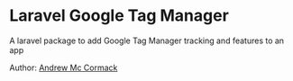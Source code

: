 # Laravel Google Tag Manager

A laravel package to add Google Tag Manager tracking and features to an app

Author: [Andrew Mc Cormack](https://github.com/Andrew-Mc-Cormack)